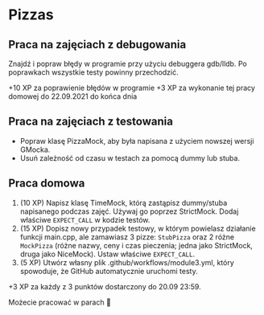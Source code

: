 # Pizzas

## Praca na zajęciach z debugowania

Znajdź i popraw błędy w programie przy użyciu debuggera gdb/lldb. Po poprawkach wszystkie testy powinny przechodzić.

+10 XP za poprawienie błędów w programie
+3 XP za wykonanie tej pracy domowej do 22.09.2021 do końca dnia

## Praca na zajęciach z testowania

* Popraw klasę PizzaMock, aby była napisana z użyciem nowszej wersji GMocka.
* Usuń zależność od czasu w testach za pomocą dummy lub stuba.

## Praca domowa

1. (10 XP) Napisz klasę TimeMock, którą zastąpisz dummy/stuba napisanego podczas zajęć. Używaj go poprzez StrictMock. Dodaj właściwe `EXPECT_CALL` w kodzie testów.
2. (15 XP) Dopisz nowy przypadek testowy, w którym powielasz działanie funkcji main.cpp, ale zamawiasz 3 pizze: `StubPizza` oraz 2 różne `MockPizza` (różne nazwy, ceny i czas pieczenia; jedna jako StrictMock, druga jako NiceMock). Ustaw właściwe `EXPECT_CALL`.
3. (5 XP) Utwórz własny plik .github/workflows/module3.yml, który spowoduje, że GitHub automatycznie uruchomi testy.

+3 XP za każdy z 3 punktów dostarczony do 20.09 23:59.

Możecie pracować w parach 🙂

